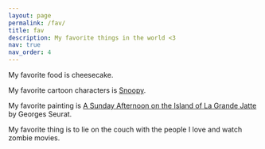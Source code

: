 ```yaml
---
layout: page
permalink: /fav/
title: fav
description: My favorite things in the world <3
nav: true
nav_order: 4
---
```

My favorite food is cheesecake.

My favorite cartoon characters is [Snoopy](https://www.peanuts.com/about/snoopy).

My favorite painting is [A Sunday Afternoon on the Island of La Grande Jatte](https://www.artic.edu/artworks/27992/a-sunday-on-la-grande-jatte-1884) by Georges Seurat.

My favorite thing is to lie on the couch with the people I love and watch zombie movies.


